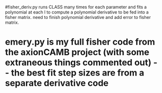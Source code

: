 #fisher_deriv.py runs CLASS many times for each parameter and fits a polynomial at each l to compute a polynomial derivative to be fed into a fisher matrix. need to finish polynomial derivative and add error to fisher matrix.
# emery.py is my full fisher code from the axionCAMB project (with some extraneous things commented out) -- the best fit step sizes are from a separate derivative code